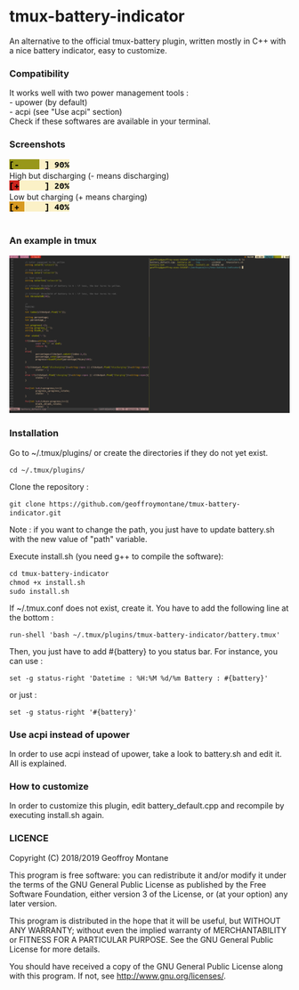 # tmux-battery-indicator
An alternative to the official tmux-battery plugin, written mostly in C++ with a nice battery indicator, easy to customize.

### Compatibility
It works well with two power management tools : <br>
	- upower (by default)<br>
	- acpi (see "Use acpi" section)<br>
Check if these softwares are available in your terminal.

### Screenshots
![1](img/1.png)<br>
High but discharging (- means discharging) <br>
![2](img/2.png)<br>
Low but charging (+ means charging) <br>
![3](img/3.png)<br><br>

### An example in tmux
![4](img/4.png)<br>

### Installation

Go to ~/.tmux/plugins/ or create the directories if they do not yet exist.

	cd ~/.tmux/plugins/

Clone the repository :

	git clone https://github.com/geoffroymontane/tmux-battery-indicator.git


Note : if you want to change the path, you just have to update battery.sh with the new value of "path" variable.

Execute install.sh (you need g++ to compile the software):
	
	cd tmux-battery-indicator
	chmod +x install.sh
	sudo install.sh

If ~/.tmux.conf does not exist, create it. You have to add the following line at the bottom :

	run-shell 'bash ~/.tmux/plugins/tmux-battery-indicator/battery.tmux'

Then, you just have to add #{battery} to you status bar. For instance, you can use :

	set -g status-right 'Datetime : %H:%M %d/%m Battery : #{battery}'

or just : 

	set -g status-right '#{battery}'

### Use acpi instead of upower

In order to use acpi instead of upower, take a look to battery.sh and edit it. All is explained.

### How to customize 

In order to customize this plugin, edit battery\_default.cpp and recompile by executing install.sh again.

### LICENCE

Copyright (C) 2018/2019 Geoffroy Montane

This program is free software: you can redistribute it and/or modify it under the terms of the GNU General Public License as published by the Free Software Foundation, either version 3 of the License, or
(at your option) any later version.

This program is distributed in the hope that it will be useful, but WITHOUT ANY WARRANTY; without even the implied warranty of MERCHANTABILITY or FITNESS FOR A PARTICULAR PURPOSE. See the
GNU General Public License for more details.

You should have received a copy of the GNU General Public License along with this program.  If not, see <http://www.gnu.org/licenses/>.

